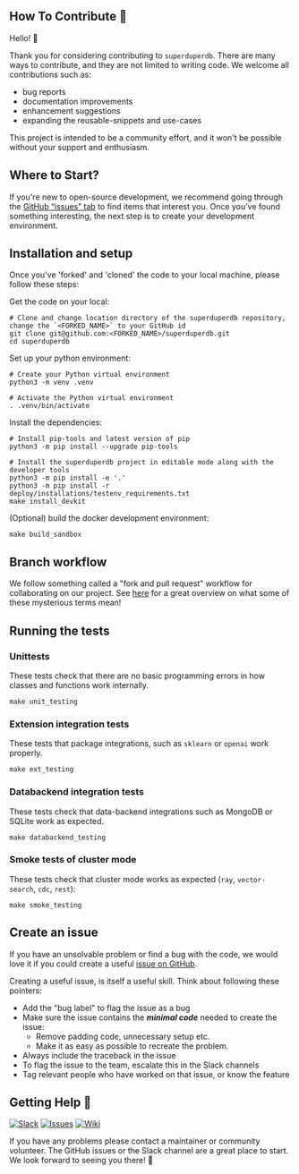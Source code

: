 ## How To Contribute :rocket:


Hello! :wave: 

Thank you for considering contributing to `superduperdb`. There are many ways to contribute, and they are not limited to writing code. We welcome all contributions such as:

- bug reports
- documentation improvements
- enhancement suggestions
- expanding the reusable-snippets and use-cases

This project is intended to be a community effort, and it won't be possible without your support and enthusiasm.

## Where to Start? 

If you're new to open-source development, we recommend going through the [GitHub “issues” tab](https://github.com/SuperDuperDB/superduperdb/issues) to find items that interest you. Once you’ve found something interesting, the next step is to create your development environment.

## Installation and setup

Once you've 'forked' and 'cloned' the code to your local machine, please follow these steps:

Get the code on your local:

```shell
# Clone and change location directory of the superduperdb repository, change the `<FORKED_NAME>` to your GitHub id
git clone git@github.com:<FORKED_NAME>/superduperdb.git
cd superduperdb
```

Set up your python environment:


```shell
# Create your Python virtual environment
python3 -m venv .venv

# Activate the Python virtual environment
. .venv/bin/activate  
```

Install the dependencies:

```shell
# Install pip-tools and latest version of pip
python3 -m pip install --upgrade pip-tools

# Install the superduperdb project in editable mode along with the developer tools
python3 -m pip install -e '.'
python3 -m pip install -r deploy/installations/testenv_requirements.txt
make install_devkit
```

(Optional) build the docker development environment:

```shell
make build_sandbox
```

## Branch workflow

We follow something called a "fork and pull request" workflow for collaborating on our project. See [here](https://gist.github.com/Chaser324/ce0505fbed06b947d962) for a great overview on what some of these mysterious terms mean! 

## Running the tests

### Unittests

These tests check that there are no basic programming errors in how 
classes and functions work internally.

```shell
make unit_testing
```

### Extension integration tests

These tests that package integrations, such as `sklearn` or `openai`
work properly.

```shell
make ext_testing
```

### Databackend integration tests

These tests check that data-backend integrations such as MongoDB or SQLite 
work as expected.

```shell
make databackend_testing
```

### Smoke tests of cluster mode

These tests check that cluster mode works as expected (`ray`, `vector-search`, `cdc`, `rest`):

```shell
make smoke_testing
```

## Create an issue

If you have an unsolvable problem or find a bug with the code, we
would love it if you could create a useful [issue on GitHub](https://github.com/SuperDuperDB/superduperdb-stealth/issues).

Creating a useful issue, is itself a useful skill. Think about following these pointers:

- Add the "bug label" to flag the issue as a bug
- Make sure the issue contains the ***minimal code*** needed to create the issue:
  - Remove padding code, unnecessary setup etc. 
  - Make it as easy as possible to recreate the problem.
- Always include the traceback in the issue
- To flag the issue to the team, escalate this in the Slack channels
- Tag relevant people who have worked on that issue, or know the feature

## Getting Help 🙋

[![Slack](https://img.shields.io/badge/Slack-superduperdb-8A2BE2?logo=slack)](https://join.slack.com/t/superduperdb/shared_invite/zt-1zuojj0k0-RjAYBs1TDsvEa7yaFGa6QA)
[![Issues](https://img.shields.io/badge/Issues-superduperdb-8A2BE2?logo=github)](https://github.com/SuperDuperDB/superduperdb-stealth/issues)
[![Wiki](https://img.shields.io/badge/Project%20Wiki-superduperdb-8A2BE2?logo=github)](https://github.com/SuperDuperDB/superduperdb-stealth/wiki)

If you have any problems please contact a maintainer or community volunteer. The GitHub issues or the Slack channel are a great place to start. We look forward to seeing you there! :purple_heart:
